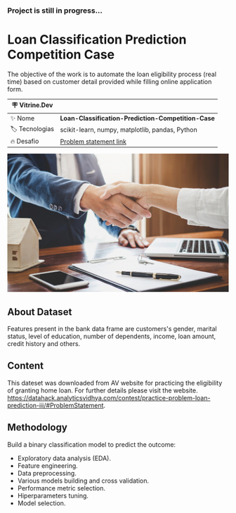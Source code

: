 ### **Project is still in progress...**
# Loan Classification Prediction Competition Case
The objective of the work is to automate the loan eligibility process (real time) based on customer detail provided while filling online application form.

| :placard: Vitrine.Dev |     |
| -------------  | --- |
| :sparkles: Nome        | **Loan-Classification-Prediction-Competition-Case**
| :label: Tecnologias | scikit-learn, numpy, matplotlib, pandas, Python
| :fire: Desafio     | [Problem statement link](https://datahack.analyticsvidhya.com/contest/practice-problem-loan-prediction-iii/#ProblemStatement)


![](/loan.jpg#vitrinedev)

## About Dataset
Features present in the bank data frame are customers's gender, marital status, level of education, number of dependents, income, loan amount, credit history and others.

## Content
This dateset was downloaded from AV website for practicing the eligibility of granting home loan. For further details please visit the website.
https://datahack.analyticsvidhya.com/contest/practice-problem-loan-prediction-iii/#ProblemStatement.

## Methodology
Build a binary classification model to predict the outcome:
- Exploratory data analysis (EDA).
- Feature engineering.
- Data preprocessing.
- Various models building and cross validation.
- Performance metric selection.
- Hiperparameters tuning.
- Model selection.
